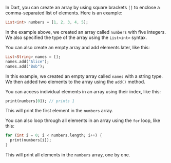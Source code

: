 In Dart, you can create an array by using square brackets `[]` to enclose a comma-separated list of elements. Here is an example:

```dart
List<int> numbers = [1, 2, 3, 4, 5];
```

In the example above, we created an array called `numbers` with five integers. We also specified the type of the array using the `List<int>` syntax.

You can also create an empty array and add elements later, like this:

```dart
List<String> names = [];
names.add("Alice");
names.add("Bob");
```

In this example, we created an empty array called `names` with a string type. We then added two elements to the array using the `add()` method.

You can access individual elements in an array using their index, like this:

```dart
print(numbers[0]); // prints 1
```

This will print the first element in the `numbers` array.

You can also loop through all elements in an array using the `for` loop, like this:

```dart
for (int i = 0; i < numbers.length; i++) {
  print(numbers[i]);
}
```

This will print all elements in the `numbers` array, one by one.